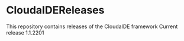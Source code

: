 # CloudaIDEReleases
This repository contains releases of 
the CloudaIDE framework
Current release 1.1.2201


